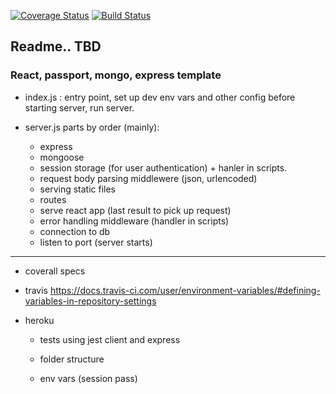 [![Coverage Status](https://coveralls.io/repos/github/ronerlih/passport-express-mongo-react-box/badge.svg?branch=master)](https://coveralls.io/github/ronerlih/passport-express-mongo-react-box?branch=master)
[![Build Status](https://travis-ci.com/ronerlih/passport-express-mongo-react-box.svg?branch=master)](https://travis-ci.com/ronerlih/passport-express-mongo-react-box)

## Readme.. TBD

### React, passport, mongo, express template

* index.js : entry point, set up dev env vars and other config before starting server, run server.

* server.js parts by order (mainly):
   * express
   * mongoose 
   * session storage (for user authentication) + hanler in scripts.
   * request body parsing middlewere (json, urlencoded)
   * serving static files
   * routes
   * serve react app (last result to pick up request)
   * error handling middleware (handler in scripts)
   * connection to db
   * listen to port (server starts)

<hr />

  * coverall specs 

  * travis
https://docs.travis-ci.com/user/environment-variables/#defining-variables-in-repository-settings

* heroku 
   
  * tests using jest client and express

  * folder structure

  * env vars (session pass)
